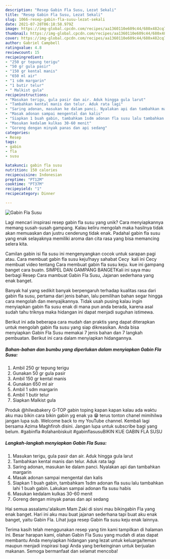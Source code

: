 ```yaml
---
description: "Resep Gabin Fla Susu, Lezat Sekali"
title: "Resep Gabin Fla Susu, Lezat Sekali"
slug: 1066-resep-gabin-fla-susu-lezat-sekali
date: 2021-07-28T06:18:58.979Z
image: https://img-global.cpcdn.com/recipes/aa1360110e609c44/680x482cq70/gabin-fla-susu-foto-resep-utama.jpg
thumbnail: https://img-global.cpcdn.com/recipes/aa1360110e609c44/680x482cq70/gabin-fla-susu-foto-resep-utama.jpg
cover: https://img-global.cpcdn.com/recipes/aa1360110e609c44/680x482cq70/gabin-fla-susu-foto-resep-utama.jpg
author: Gabriel Campbell
ratingvalue: 4.8
reviewcount: 15
recipeingredient:
- "250 gr tepung terigu"
- "50 gr gula pasir"
- "150 gr kental manis"
- "650 ml air"
- "1 sdm margarin"
- "1 butir telur"
- " Malkist gula"
recipeinstructions:
- "Masukan terigu, gula pasir dan air. Aduk hingga gula larut"
- "Tambahkan kental manis dan telur. Aduk rata lagi"
- "Saring adonan, masukan ke dalam panci. Nyalakan api dan tambahkan margarin"
- "Masak adonan sampai mengental dan kalis"
- "Siapkan 1 buah gabin, tambahkam 1sdm adonan fla susu lalu tambahkan lahi 1 buah gabin. Lakukan sampai adonan fla susu habis"
- "Masukan kedalam kulkas 30-60 menit"
- "Goreng dengan minyak panas dan api sedang"
categories:
- Resep
tags:
- gabin
- fla
- susu

katakunci: gabin fla susu 
nutrition: 150 calories
recipecuisine: Indonesian
preptime: "PT12M"
cooktime: "PT37M"
recipeyield: "1"
recipecategory: Dinner

---
```



![Gabin Fla Susu](https://img-global.cpcdn.com/recipes/aa1360110e609c44/680x482cq70/gabin-fla-susu-foto-resep-utama.jpg)

Lagi mencari inspirasi resep gabin fla susu yang unik? Cara menyiapkannya memang susah-susah gampang. Kalau keliru mengolah maka hasilnya tidak akan memuaskan dan justru cenderung tidak enak. Padahal gabin fla susu yang enak selayaknya memiliki aroma dan cita rasa yang bisa memancing selera kita.

Camilan gabin isi fla susu ini mengenyangkan cocok untuk sarapan pagi atau. Cara membuat gabin fla susu keju!hayy sahabat Cecy ️ kali ini Cecy membuat video tentang Cara membuat gabin fla susu keju. kue ini gampang banget cara buatn. SIMPEL DAN GAMPANG BANGETKali ini saya mau berbagi Resep Cara mambuat Gabin Fla Susu, Jajanan sederhana yang enak banget.

Banyak hal yang sedikit banyak berpengaruh terhadap kualitas rasa dari gabin fla susu, pertama dari jenis bahan, lalu pemilihan bahan segar hingga cara mengolah dan menyajikannya. Tidak usah pusing kalau ingin menyiapkan gabin fla susu enak di mana pun anda berada, karena asal sudah tahu triknya maka hidangan ini dapat menjadi suguhan istimewa.


Berikut ini ada beberapa cara mudah dan praktis yang dapat diterapkan untuk mengolah gabin fla susu yang siap dikreasikan. Anda bisa menyiapkan Gabin Fla Susu memakai 7 jenis bahan dan 7 langkah pembuatan. Berikut ini cara dalam menyiapkan hidangannya.

<!--inarticleads1-->

##### Bahan-bahan dan bumbu yang diperlukan dalam menyiapkan Gabin Fla Susu:

1. Ambil 250 gr tepung terigu
1. Gunakan 50 gr gula pasir
1. Ambil 150 gr kental manis
1. Gunakan 650 ml air
1. Ambil 1 sdm margarin
1. Ambil 1 butir telur
1. Siapkan  Malkist gula


Produk @hilwabakery G-TOP gabin toping kapan kapan kalau ada waktu aku mau bikin cara bikin gabin yg enak ya 😁 terus tonton chanel mimihilwa jangan lupa sub. Welcome back to my YouTube channel. Kembali lagi bersama Azima Maghfiroh disini. Jangan lupa untuk subscribe bagi yang belum. #gabinfla #olahanbiskuit #gabinflasusuBIKIN KUE GABIN FLA SUSU 

<!--inarticleads2-->

##### Langkah-langkah menyiapkan Gabin Fla Susu:

1. Masukan terigu, gula pasir dan air. Aduk hingga gula larut
1. Tambahkan kental manis dan telur. Aduk rata lagi
1. Saring adonan, masukan ke dalam panci. Nyalakan api dan tambahkan margarin
1. Masak adonan sampai mengental dan kalis
1. Siapkan 1 buah gabin, tambahkam 1sdm adonan fla susu lalu tambahkan lahi 1 buah gabin. Lakukan sampai adonan fla susu habis
1. Masukan kedalam kulkas 30-60 menit
1. Goreng dengan minyak panas dan api sedang


Hai semua assalamu&#39;alaikum Mam Zaki di sisni mau bikingabin Fla yang enak banget. Hari ini aku mau buat jajanan sederhana tapi buat aku enak banget, yaitu Gabin Fla. Lihat juga resep Gabin fla susu keju enak lainnya. 

Terima kasih telah menggunakan resep yang tim kami tampilkan di halaman ini. Besar harapan kami, olahan Gabin Fla Susu yang mudah di atas dapat membantu Anda menyiapkan hidangan yang lezat untuk keluarga/teman maupun menjadi inspirasi bagi Anda yang berkeinginan untuk berjualan makanan. Semoga bermanfaat dan selamat mencoba!
